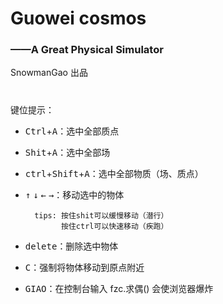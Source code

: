 # Guowei cosmos
### ——A Great Physical Simulator
SnowmanGao 出品

#
键位提示：

* <kbd>Ctrl</kbd>+<kbd>A</kbd>：选中全部质点

* <kbd>Shit</kbd>+<kbd>A</kbd>：选中全部场

* <kbd>ctrl</kbd>+<kbd>Shift</kbd>+<kbd>A</kbd>：选中全部物质（场、质点）

* <kbd>↑</kbd> <kbd>↓</kbd> <kbd>←</kbd> <kbd>→</kbd>：移动选中的物体

        tips: 按住shit可以缓慢移动（潜行）
              按住ctrl可以快速移动（疾跑）

* <kbd>delete</kbd>：删除选中物体

* <kbd>C</kbd>：强制将物体移动到原点附近

* <kbd>GIAO</kbd>：在控制台输入 fzc.求偶() 会使浏览器爆炸
